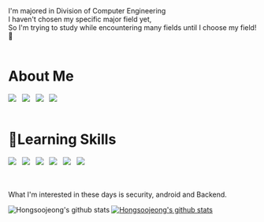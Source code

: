 
<div align="left">
I'm majored in Division of Computer Engineering<br>
I haven't chosen my specific major field yet,<br>
So I'm trying to study while encountering many fields until I choose my field!🚀<br>
</div>
    


<br>
<div align="left">
<h1>About Me</b></h1>
   
    
    
<a href="https://dreamhack.io/users/14543/">
    <img 
        src="https://img.shields.io/static/v1?label=Profile&message=Dreamhack&color=9cf&link=https://www.notion.so/Records-about-me-9ee833cf6d9346fdbfa9ca9b7fca1731"/></a> &nbsp

        
<a href="https://www.notion.so/Records-about-me-9ee833cf6d9346fdbfa9ca9b7fca1731">
    <img 
        src="https://img.shields.io/static/v1?label=blog&message=Notion&color=9cf&link=https://www.notion.so/Records-about-me-9ee833cf6d9346fdbfa9ca9b7fca1731"/></a> &nbsp
    
<a href="https://source-coding.tistory.com/">
    <img 
        src="https://img.shields.io/static/v1?label=blog&message=TISTORY&color=9cf&link=https://source-coding.tistory.com/"/></a> &nbsp

<a href="https://velog.io/@my_youth99/series">
    <img 
        src="https://img.shields.io/static/v1?label=blog&message=velog&color=9cf&link=https://velog.io/@my_youth99/series"/></a> &nbsp
    
<br>
  
<br>
<div align="left">
<h1><b>💪Learning Skills</b></h1>
<img src="https://img.shields.io/badge/JavaScript-F7DF1E?style=flat-square&logo=JavaScript&logoColor=white"/></a> &nbsp
<img src="https://img.shields.io/badge/Java-FFBF00?style=flat-square&logo=Java&logoColor=white"/></a> &nbsp
<img src="https://img.shields.io/badge/Android-3DDC84?style=flat-square&logo=Android&logoColor=white"/></a> &nbsp
<img src="https://img.shields.io/badge/C-00599C?style=flat-square&logo=c%2B%2B&logoColor=white"/></a> &nbsp 
<img src="https://img.shields.io/badge/C++-01A9DB?style=flat-square&logo=c%2B%2B&logoColor=white"/></a> &nbsp 
<img src="https://img.shields.io/badge/-Python-000000?style=flat&logo=Python&logoColor=white"/></a> &nbsp 
</div>

<br>
<br>

What I'm interested in these days is security, android and Backend.
<br>


![Hongsoojeong's github stats](https://github-readme-stats.vercel.app/api?username=Hongsoojeong&show_icons=true)
[![Hongsoojeong's github stats](https://github-readme-stats.vercel.app/api/top-langs/?username=Hongsoojeong&show_icons=true&hide_border=true&title_color=004386&icon_color=004386&layout=compact)](https://github.com/Hongsoojeong)

